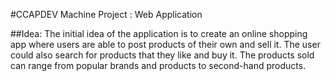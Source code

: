 #CCAPDEV Machine Project : Web Application

##Idea:
The initial idea of the application is to create an online shopping app where users are able to post products of their own and sell it.
The user could also search for products that they like and buy it. The products sold can range from popular brands and products to second-hand
products. 

